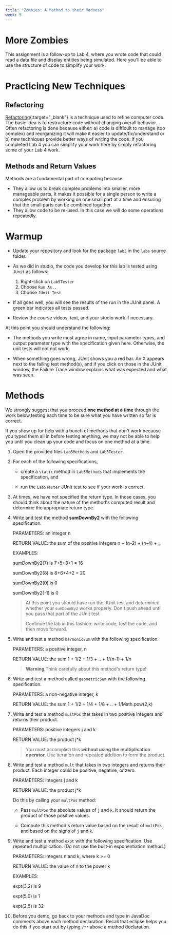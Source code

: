 ```yaml
---
title: "Zombies: A Method to their Madness"
week: 5
---
```



# More Zombies

This assignment is a follow-up to Lab 4, where you wrote code that could read a data file and display entities being simulated.  Here you'll be able to use the structure of code to simplify your work.  

# Practicing New Techniques

## Refactoring 

[Refactoring](https://en.wikipedia.org/wiki/Code_refactoring){:target="_blank"} is a technique used to refine computer code.  The basic idea is to restructure code without changing overall behavior.  Often refactoring is done because either: a) code is difficult to manage (too complex) and reorganizing it will make it easier to update/fix/understand or b) new techniques provide better ways of writing the code.  If you completed Lab 4 you can simplify your work here by simply refactoring some of your Lab 4 work.

## Methods and Return Values

Methods are a fundamental part of computing because:
* They allow us to break complex problems into smaller, more manageable parts.  It makes it possible for a single person to write a complex problem by working on one small part at a time and ensuring that the small parts can be combined together. 
* They allow code to be re-used.  In this case we will do some operations repeatedly.
  

# Warmup

* Update your repository and look for the package `lab5` in the `labs` source folder.

* As we did in studio, the code you develop for this lab is tested using `JUnit` as follows:

    1. Right-click on `Lab5Tester`
    2. Choose `Run As..`
    3. Choose `JUnit Test`

* If all goes well, you will see the results of the run in the JUnit panel. A green bar indicates all tests passed.

* Review the course videos, text, and your studio work if necessary.

At this point you should understand the following:

* The methods you write must agree in name, input parameter types, and output parameter type with the specification given here.  Otherwise, the unit tests will not not work.

* When something goes wrong, JUnit shows you a red bar.  An X appears next to the failing test method(s), and if you click on those in the JUnit window, the Failure Trace window explains what was expected and what was seen.

# Methods

We strongly suggest that you proceed **one method at a time** through the work below,testing each time to be sure what you have written so far is correct.

If you show up for help with a bunch of methods that don\'t work because you typed them all in before testing anything, we may not be able to help you until you clean up your code and focus on one method at a time.


1. Open the provided files `Lab5Methods` and `Lab5Tester`.

2. For each of the following specifications,

	* create a `static` method in `Lab5Methods` that implements the specification, and
    
	* run the `Lab5Tester` JUnit test to see if your work is correct.

3. At times, we have not specified the return type.  In those cases, you should think about the nature of the method\'s computed result and determine the appropriate return type.

4. Write and test the method **sumDownBy2** with the following specification.

	PARAMETERS:   an integer n

	RETURN VALUE: the sum of the positive integers n + (n-2) + (n-4) + ..

	EXAMPLES:     

	sumDownBy2(7) is 7+5+3+1 = 16

	sumDownBy2(8) is 8+6+4+2 = 20

	sumDownBy2(0) is 0

	sumDownBy2(-1) is 0

	> At this point you should have run the JUnit test and determined whether your `sumDownBy2` works properly.  Don\'t push ahead until you pass that part of
	> the JUnit test.
	>
	>Continue the lab in this fashion:  write code, test the code, and then move forward.

5. Write and test a method `harmonicSum` with the following specification.

	PARAMETERS:   a positive integer, n

	RETURN VALUE: the sum 1 + 1/2 + 1/3 + .. + 1/(n-1) + 1/n

	> **Warning** Think carefully about this method\'s return type!

6. Write and test a method called `geometricSum` with the following specification.

	PARAMETERS:   a non-negative integer, k

	RETURN VALUE: the sum 1 + 1/2 + 1/4 + 1/8 + .. + 1/Math.pow(2,k)

7. Write and test a method `multPos` that takes in two positive integers and returns their product.

	PARAMETERS:   positive integers j and k

	RETURN VALUE: the product j*k

	>You must accomplish this **without using the multiplication operator**. Use iteration and repeated addition to form the product.

8. Write and test a method `mult` that takes in two integers and returns their product. Each integer could be positive, negative, or zero.

	PARAMETERS:   integers j and k

	RETURN VALUE: the product j*k

	Do this by calling your `multPos` method:

	* Pass `multPos` the absolute values of `j` and `k`.  It should return the product of those positive values.

	* Compute this method\'s return value based on the result of `multPos` and based on the signs of `j` and `k`.

9. Write and test a method `expt` with the following specification.  Use repeated multiplication. (Do not use the built-in exponentiation method.)

	PARAMETERS:   integers n and k, where k >= 0

	RETURN VALUE: the value of n to the power k

	EXAMPLES:     

	expt(3,2) is 9

	expt(5,0) is 1

	expt(2,5) is 32


10. Before you demo, go back to your methods and type in JavaDoc comments above each method declaration.   Recall that eclipse helps you do this if you start out by typing `/**` above a method declaration.
